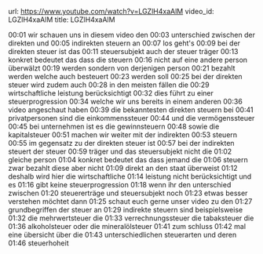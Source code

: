 url: https://www.youtube.com/watch?v=LGZlH4xaAlM
video_id: LGZlH4xaAlM
title: LGZlH4xaAlM

00:01	wir schauen uns in diesem video den
00:03	unterschied zwischen der direkten und
00:05	indirekten steuern an
00:07	los geht's
00:09	bei der direkten steuer ist das
00:11	steuersubjekt auch der steuer träger
00:13	konkret bedeutet das dass die steuern
00:16	nicht auf eine andere person überwälzt
00:19	werden sondern von derjenigen person
00:21	bezahlt werden welche auch besteuert
00:23	werden soll
00:25	bei der direkten steuer wird zudem auch
00:28	in den meisten fällen die
00:29	wirtschaftliche leistung berücksichtigt
00:32	dies führt zu einer steuerprogression
00:34	welche wir uns bereits in einem anderen
00:36	video angeschaut haben
00:39	die bekanntesten direkten steuern bei
00:41	privatpersonen sind die einkommenssteuer
00:44	und die vermögenssteuer
00:45	bei unternehmen ist es die gewinnsteuern
00:48	sowie die kapitalsteuer
00:51	machen wir weiter mit der indirekten
00:53	steuern
00:55	im gegensatz zu der direkten steuer ist
00:57	bei der indirekten steuert der steuer
00:59	träger und das steuersubjekt nicht die
01:02	gleiche person
01:04	konkret bedeutet das dass jemand die
01:06	steuern zwar bezahlt diese aber nicht
01:09	direkt an den staat überweist
01:12	deshalb wird hier die wirtschaftliche
01:14	leistung nicht berücksichtigt und es
01:16	gibt keine steuerprogression
01:18	wenn ihr den unterschied zwischen
01:20	steuererträge und steuersubjekt noch
01:23	etwas besser verstehen möchtet dann
01:25	schaut euch gerne unser video zu den
01:27	grundbegriffen der steuer an
01:29	indirekte steuern sind beispielsweise
01:32	die mehrwertsteuer die
01:33	verrechnungssteuer die tabaksteuer die
01:36	alkoholsteuer oder die mineralölsteuer
01:41	zum schluss
01:42	mal eine übersicht über die
01:43	unterschiedlichen steuerarten und deren
01:46	steuerhoheit